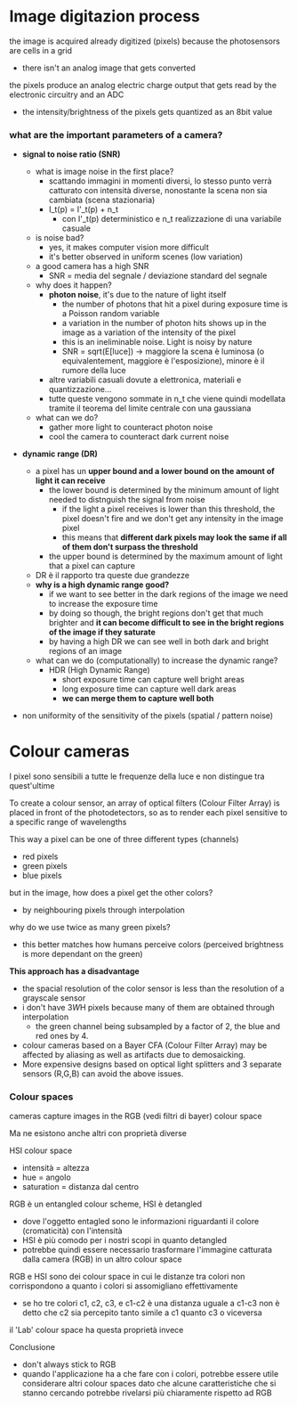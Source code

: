 # Image digitazion process
the image is acquired already digitized (pixels) because the photosensors are cells in a grid
- there isn't an analog image that gets converted

the pixels produce an analog electric charge output that gets read by the electronic circuitry and an ADC
- the intensity/brightness of the pixels gets quantized as an 8bit value

### what are the important parameters of a camera?
- **signal to noise ratio (SNR)**
    - what is image noise in the first place?
        - scattando immagini in momenti diversi, lo stesso punto verrà catturato con intensità diverse, nonostante la scena non sia cambiata (scena stazionaria)
        - I_t(p) = I'_t(p) + n_t
            - con I'_t(p) deterministico e n_t realizzazione di una variabile casuale
    - is noise bad?
        - yes, it makes computer vision more difficult
        - it's better observed in uniform scenes (low variation)
    - a good camera has a high SNR
        - SNR = media del segnale / deviazione standard del segnale
    - why does it happen?
        - **photon noise**, it's due to the nature of light itself
            - the number of photons that hit a pixel during exposure time is a Poisson random variable
            - a variation in the number of photon hits shows up in the image as a variation of the intensity of the pixel
            - this is an ineliminable noise. Light is noisy by nature 
            - SNR = sqrt(E[luce]) -> maggiore la scena è luminosa (o equivalentement, maggiore è l'esposizione), minore è il rumore della luce
        - altre variabili casuali dovute a elettronica, materiali e quantizzazione...
        - tutte queste vengono sommate in n_t che viene quindi modellata tramite il teorema del limite centrale con una gaussiana
    - what can we do?
        - gather more light to counteract photon noise
        - cool the camera to counteract dark current noise

- **dynamic range (DR)**
    - a pixel has un **upper bound and a lower bound on the amount of light it can receive**
        - the lower bound is determined by the minimum amount of light needed to distnguish the signal from noise
            - if the light a pixel receives is lower than this threshold, the pixel doesn't fire and we don't get any intensity in the image pixel
            - this means that **different dark pixels may look the same if all of them don't surpass the threshold**
        - the upper bound is determined by the maximum amount of light that a pixel can capture
    - DR è il rapporto tra queste due grandezze
    - **why is a high dynamic range good?**
        - if we want to see better in the dark regions of the image we need to increase the exposure time
        - by doing so though, the bright regions don't get that much brighter and **it can become difficult to see in the bright regions of the image if they saturate**
        - by having a high DR we can see well in both dark and bright regions of an image
    - what can we do (computationally) to increase the dynamic range?
        - HDR (High Dynamic Range)
            - short exposure time can capture well bright areas
            - long exposure time can capture well dark areas
            - **we can merge them to capture well both**

- non uniformity of the sensitivity of the pixels (spatial / pattern noise)



# Colour cameras
I pixel sono sensibili a tutte le frequenze della luce e non distingue tra quest'ultime

To create a colour sensor, an array of optical filters (Colour Filter Array) is placed in front of the photodetectors, so as to render each pixel sensitive to a specific range of wavelengths

This way a pixel can be one of three different types (channels)
- red pixels
- green pixels
- blue pixels

but in the image, how does a pixel get the other colors?
- by neighbouring pixels through interpolation

why do we use twice as many green pixels?
- this better matches how humans perceive colors (perceived brightness is more dependant on the green)

**This approach has a disadvantage**
- the spacial resolution of the color sensor is less than the resolution of a grayscale sensor
- i don't have 3*W*H pixels because many of them are obtained through interpolation 
    - the green channel being subsampled by a factor of 2, the blue and red ones by 4. 
- colour cameras based on a Bayer CFA (Colour Filter Array) may be affected by aliasing as well as artifacts due to demosaicking. 
- More expensive designs based on optical light splitters and 3 separate sensors (R,G,B) can avoid the above issues.

### Colour spaces
cameras capture images in the RGB (vedi filtri di bayer) colour space

Ma ne esistono anche altri con proprietà diverse

HSI colour space
- intensità = altezza
- hue = angolo
- saturation = distanza dal centro

RGB è un entangled colour scheme, HSI è detangled
- dove l'oggetto entagled sono le informazioni riguardanti il colore (cromaticità) con l'intensità
- HSI è più comodo per i nostri scopi in quanto detangled
- potrebbe quindi essere necessario trasformare l'immagine catturata dalla camera (RGB) in un altro colour space

RGB e HSI sono dei colour space in cui le distanze tra colori non corrispondono a quanto i colori si assomigliano effettivamente
- se ho tre colori c1, c2, c3, e c1-c2 è una distanza uguale a c1-c3 non è detto che c2 sia percepito tanto simile a c1 quanto c3 o viceversa

il 'Lab' colour space ha questa proprietà invece

Conclusione
- don't always stick to RGB
- quando l'applicazione ha a che fare con i colori, potrebbe essere utile considerare altri colour spaces dato che alcune caratteristiche che si stanno cercando potrebbe rivelarsi più chiaramente rispetto ad RGB































